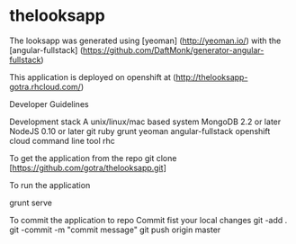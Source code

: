 thelooksapp
===========

The looksapp was generated using [yeoman] (http://yeoman.io/) with the [angular-fullstack] (https://github.com/DaftMonk/generator-angular-fullstack)

This application is deployed on openshift at (http://thelooksapp-gotra.rhcloud.com/)

Developer Guidelines

Development stack
A unix/linux/mac based system
MongoDB 2.2 or later
NodeJS 0.10 or later
git
ruby
grunt
yeoman
angular-fullstack
openshift cloud command line tool rhc

To get the application from the repo
git clone [https://github.com/gotra/thelooksapp.git]

To run the application

grunt serve

To commit the application to repo
Commit fist your local changes
git -add .
git -commit -m "commit message"
git push origin master




